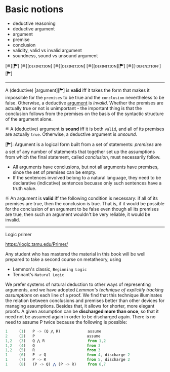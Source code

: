 # Basic notions

- deductive reasoning
- deductive argument
- argument
- premise
- conclusion
- validity, valid vs invalid argument
- soundness, sound vs unsound argument


[≝][🏲]
[≝][ᴅᴇꜰɪɴɪᴛɪᴏɴ]
[≝][ᴅᴇꜰɪɴɪᴛɪᴏɴ]
[≝][ᴅᴇꜰɪɴɪᴛɪᴏɴ][🏲]
[≝][⋅ᴅᴇꜰɪɴɪᴛɪᴏɴ⋅][🏲]

----

A (deductive) [argument][🏲] is __valid__ iff it takes the form that makes it impossible for the `premises` to be true and the `conclusion` nevertheless to be false. Otherwise, a deductive <ins>argument</ins> is *invalid*. Whether the premises are actually true or not is unimportant - the important thing is that the conclusion follows from the premises on the basis of the syntactic structure of the argument alone.

≝ A (deductive) argument is __sound__ iff it is both `valid`, and all of its premises are actually `true`. Otherwise, a deductive argument is *unsound*.















[🏲]: Argument is a logical form built from a set of statements: *premises* are a set of any number of statements that together set up the assumptions from which the final statement, called *conclusion*, must necessarily follow.


* All arguments have conclusions, but not all arguments have premises, since the set of premises can be empty.
* If the sentences involved belong to a natural language, they need to be declarative (indicative) sentences becuase only such sentences have a truth value.

≝ An argument is __valid__ iff the following condition is necessary: if all of its premises are true, then the conclusion is true. That is, if it would be possible for the conclusion of an argument to be false even though all its premises are true, then such an argument wouldn't be very reliable, it would be invalid.


---
Logic primer

https://logic.tamu.edu/Primer/

Any student who has mastered the material in this book will be well prepared to take a second course on metatheory, using
- Lemmon's classic, `Beginning Logic`
- Tennant's `Natural Logic`

We prefer systems of natural deduction 
to other ways of representing arguments, 
and we have adopted 
*Lemmon's technique of explicitly tracking assumptions* 
on each line of a proof. 
We find that this technique illuminates 
the relation between conclusions and premises 
better than other devices for managing assumptions. 
Besides that, it allows for shorter, more elegant proofs. 
A given assumption can be **discharged more than once**, 
so that it need not be assumed again 
in order to be discharged again. 
There is no need to assume P twice 
because the following is possible: 

```js
1     (1)   P -> (Q ⋀ R)            assume
2     (2)   P                       assume
1,2   (3)   Q ⋀ R                   from 1,2
1,2   (4)   Q                       from 3
1,2   (5)   R                       from 3
1     (6)   P -> Q                  from 4, discharge 2
1     (7)   P -> R                  from 5, discharge 2
1     (8)   (P -> Q) ⋀ (P -> R)     from 6,7
```

